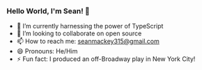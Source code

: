 ### Hello World, I'm Sean! 👋

- 🌱 I’m currently harnessing the power of TypeScript
- 👯 I’m looking to collaborate on open source 
- 📫 How to reach me: seanmackey315@gmail.com
- 😄 Pronouns: He/Him
- ⚡ Fun fact: I produced an off-Broadway play in New York City!

<!-- ![My github stats](https://github-readme-stats.vercel.app/api?username=smackey15) -->


<!-- [![Top Langs](https://github-readme-stats.vercel.app/api/top-langs/?username=smackey15)](https://github.com/smackey15/github-readme-stats) -->
